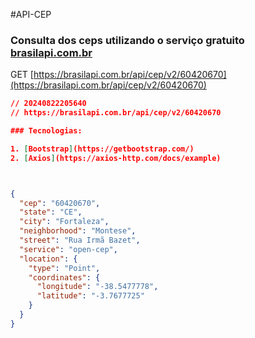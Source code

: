 #API-CEP

### Consulta dos ceps utilizando o serviço gratuito [brasilapi.com.br](https://brasilapi.com.br)

GET [https://brasilapi.com.br/api/cep/v2/60420670](https://brasilapi.com.br/api/cep/v2/60420670)

```json
// 20240822205640
// https://brasilapi.com.br/api/cep/v2/60420670

### Tecnologias:

1. [Bootstrap](https://getbootstrap.com/)
2. [Axios](https://axios-http.com/docs/example)



{
  "cep": "60420670",
  "state": "CE",
  "city": "Fortaleza",
  "neighborhood": "Montese",
  "street": "Rua Irmã Bazet",
  "service": "open-cep",
  "location": {
    "type": "Point",
    "coordinates": {
      "longitude": "-38.5477778",
      "latitude": "-3.7677725"
    }
  }
}
```